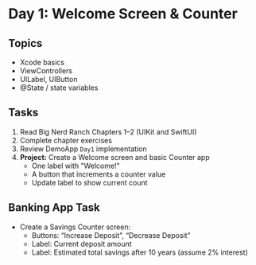 # Day 1: Welcome Screen & Counter

## Topics
- Xcode basics
- ViewControllers
- UILabel, UIButton
- @State / state variables

## Tasks
1. Read Big Nerd Ranch Chapters 1–2 (UIKit and SwiftUI)
2. Complete chapter exercises
3. Review DemoApp `Day1` implementation
4. **Project:** Create a Welcome screen and basic Counter app
   - One label with "Welcome!"
   - A button that increments a counter value
   - Update label to show current count

## Banking App Task
- Create a Savings Counter screen:
   - Buttons: “Increase Deposit”, “Decrease Deposit”
   - Label: Current deposit amount
   - Label: Estimated total savings after 10 years (assume 2% interest)
